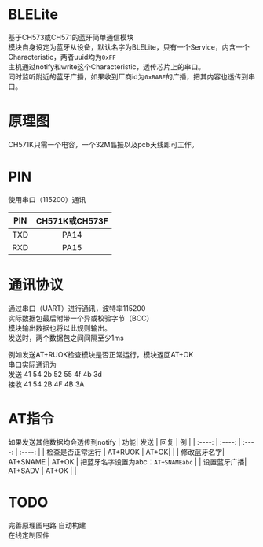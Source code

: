 # BLELite
基于CH573或CH571的蓝牙简单通信模块  
模块自身设定为蓝牙从设备，默认名字为BLELite，只有一个Service，内含一个Characteristic，两者uuid均为`0xFF`  
主机通过notify和write这个Characteristic，透传芯片上的串口。  
同时监听附近的蓝牙广播，如果收到厂商id为`0xBABE`的广播，把其内容也透传到串口。

# 原理图
CH571K只需一个电容，一个32M晶振以及pcb天线即可工作。

# PIN
使用串口（115200）通讯

| PIN | CH571K或CH573F | 
| :----: | :----: | 
| TXD |  PA14| 
| RXD | PA15 | 

# 通讯协议
通过串口（UART）进行通讯，波特率115200  
实际数据包最后附带一个异或校验字节（BCC）  
模块输出数据也将以此规则输出。  
发送时，两个数据包之间间隔至少1ms  

例如发送AT+RUOK检查模块是否正常运行，模块返回AT+OK  
串口实际通讯为  
发送 41 54 2b 52 55 4f 4b 3d  
接收 41 54 2B 4F 4B 3A   
# AT指令
如果发送其他数据均会透传到notify
| 功能| 发送 | 回复 | 例 | 
| :----: | :----: | :----: | :----: | 
| 检查是否正常运行 | AT+RUOK |  AT+OK|  | 
| 修改蓝牙名字| AT+SNAME | AT+OK | 把蓝牙名字设置为abc：`AT+SNAMEabc` | 
| 设置蓝牙广播| AT+SADV | AT+OK |  | 
# TODO 
完善原理图电路
自动构建  
在线定制固件
